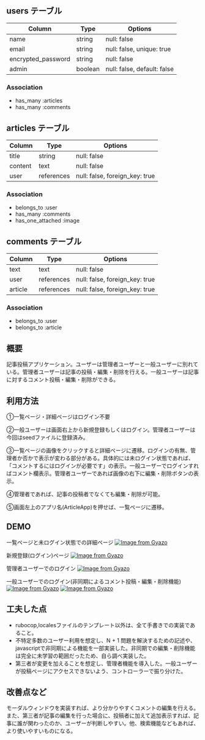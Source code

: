 ## users テーブル

| Column             | Type    | Options                     |
| ------------------ | ------- | --------------------------- |
| name               | string  | null: false                 |
| email              | string  | null: false, unique: true   |
| encrypted_password | string  | null: false                 |
| admin              | boolean | null: false, default: false |

### Association

- has_many :articles
- has_many :comments

## articles テーブル

| Column             | Type       | Options                        |
| ------------------ | ---------- | ------------------------------ |
| title              | string     | null: false                    |
| content            | text       | null: false                    |
| user               | references | null: false, foreign_key: true |

### Association

- belongs_to :user
- has_many :comments
- has_one_attached :image

## comments テーブル

| Column    | Type       | Options                        |
| --------- | ---------- | ------------------------------ |
| text      | text       | null: false                    |
| user      | references | null: false, foreign_key: true |
| article   | references | null: false, foreign_key: true |

### Association

- belongs_to :user
- belongs_to :article

## 概要

記事投稿アプリケーション。ユーザーは管理者ユーザーと一般ユーザーに別れている。管理者ユーザーは記事の投稿・編集・削除を行える。一般ユーザーは記事に対するコメント投稿・編集・削除ができる。

## 利用方法

①一覧ページ・詳細ページはログイン不要

②一般ユーザーは画面右上から新規登録もしくはログイン。管理者ユーザーは今回はseedファイルに登録済み。

③一覧ページの画像をクリックすると詳細ページに遷移。ログインの有無、管理者か否かで表示が変わる部分がある。具体的には未ログイン状態であれば、「コメントするにはログインが必要です」の表示。一般ユーザーでログインすればコメント欄表示。管理者ユーザーであれば画像の右下に編集・削除ボタンの表示。

④管理者であれば、記事の投稿者でなくても編集・削除が可能。

⑤画面左上のアプリ名(ArticleApp)を押せば、一覧ページに遷移。

## DEMO

一覧ページと未ログイン状態での詳細ページ
[![Image from Gyazo](https://i.gyazo.com/43c70669f7567fbd2beb4b98f9bcf180.gif)](https://gyazo.com/43c70669f7567fbd2beb4b98f9bcf180)

新規登録(ログイン)ページ
[![Image from Gyazo](https://i.gyazo.com/859353de4dc6600f4868899ae96c1891.gif)](https://gyazo.com/859353de4dc6600f4868899ae96c1891)

管理者ユーザーでのログイン
[![Image from Gyazo](https://i.gyazo.com/064a33baa0ebfdd8c2854d17fb678f7e.gif)](https://gyazo.com/064a33baa0ebfdd8c2854d17fb678f7e)

一般ユーザーでのログイン(非同期によるコメント投稿・編集・削除機能)
[![Image from Gyazo](https://i.gyazo.com/572f299c1b0e1d0dc70ae90e59568ca7.gif)](https://gyazo.com/572f299c1b0e1d0dc70ae90e59568ca7)
[![Image from Gyazo](https://i.gyazo.com/8b845086bfadf111c44224607b2b8d80.gif)](https://gyazo.com/8b845086bfadf111c44224607b2b8d80)

## 工夫した点

- rubocop,localesファイルのテンプレート以外は、全て手書きでの実装であること。
- 不特定多数のユーザー利用を想定し、N + 1 問題を解決するための記述や、javascriptで非同期による機能を一部実装した。非同期での編集・削除機能は完全に未学習の範囲だったため、自ら調べ実装した。
- 第三者が変更を加えることを想定し、管理者機能を導入した。一般ユーザーが投稿ページにアクセスできないよう、コントローラーで振り分けた。

## 改善点など

モーダルウィンドウを実装すれば、より分かりやすくコメントの編集を行える。また、第三者が記事の編集を行った場合に、投稿者に加えて追加表示すれば、記事に誰が関わったのか、ユーザーが判断しやすい。他、検索機能などもあれば、より使いやすいものになる。
